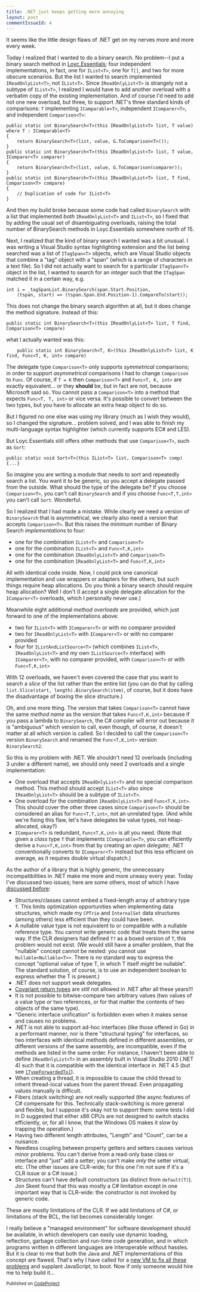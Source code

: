 ```yaml
---
title: .NET just keeps getting more annoying
layout: post
commentIssueId: 4
---
```

It seems like the little design flaws of .NET get on my nerves more and more every week.

Today I realized that I wanted to do a binary search. No problem--I put a binary search method in [Loyc.Essentials](https://github.com/qwertie/Loyc/tree/master/Src/Loyc.Essentials); four independent implementations, in fact, one for `IList<T>`, one for `T[]`, and two for more obscure scenarios. But the list I wanted to search implemented `IReadOnlyList<T>`, not `IList<T>`. Since `IReadOnlyList<T>` is strangely not a subtype of `IList<T>`, I realized I would have to add another overload with a verbatim copy of the existing implementation. And of course I'd need to add not one new overload, but three, to support .NET's three standard kinds of comparisons: `T` implementing `IComparable<T>`, independent `IComparer<T>`, and independent `Comparison<T>`:

    public static int BinarySearch<T>(this IReadOnlyList<T> list, T value) where T : IComparable<T>
    {
        return BinarySearch<T>(list, value, G.ToComparison<T>());
    }
    public static int BinarySearch<T>(this IReadOnlyList<T> list, T value, IComparer<T> comparer)
    {
        return BinarySearch<T>(list, value, G.ToComparison(comparer));
    }
    public static int BinarySearch<T>(this IReadOnlyList<T> list, T find, Comparison<T> compare)
    {
        // Duplication of code for IList<T>
    }

And then my build broke because some code had called `BinarySearch` with a list that implemented _both_ `IReadOnlyList<T>` and `IList<T>`, so I fixed that by adding the usual set of disambiguating overloads, raising the total number of BinarySearch methods in Loyc.Essentials somewhere north of 15.

Next, I realized that the kind of binary search I wanted was a bit unusual. I was writing a Visual Studio syntax highlighting extension and the list being searched was a list of `ITagSpan<T>` objects, which are Visual Studio objects that combine a "tag" object with a "span" (which is a range of characters in a text file). So I did not actually want to search for a particular `ITagSpan<T>` object in the list, I wanted to search for an _integer_ such that the `ITagSpan` matched it in a certain way, e.g.

    int i = _tagSpanList.BinarySearch(span.Start.Position, 
        (tspan, start) => (tspan.Span.End.Position-1).CompareTo(start));

This does not change the binary search algorithm at all, but it does change the method signature. Instead of this:

    public static int BinarySearch<T>(this IReadOnlyList<T> list, T find, Comparison<T> compare)

what I actually wanted was this:

		public static int BinarySearch<T, K>(this IReadOnlyList<T> list, K find, Func<T, K, int> compare)

The delegate type `Comparison<T>` only supports _symmetrical_ comparisons; in order to support _asymmetrical_ comparisons I had to change `Comparison` to `Func`. Of course, if `T = K` then `Comparison<T>` and `Func<T, K, int>` are exactly equivalent... or they __should__ be, but in fact are not, because Microsoft said so. You cannot pass a `Comparison<T>` into a method that expects `Func<T, T, int>` or vice versa. It's possible to convert between the two types, but you have to allocate an extra heap object to do so.

But I figured no one else was using my library (much as I wish they would), so I changed the signature... problem solved, and I was able to finish my multi-language syntax highlighter (which currently supports EC# and LES).

But Loyc.Essentials still offers other methods that use `Comparison<T>`, such as `Sort`:

    public static void Sort<T>(this IList<T> list, Comparison<T> comp) {...}

So imagine you are writing a module that needs to sort and repeatedly search a list. You want it to be generic, so you accept a delegate passed from the outside. What should the type of the delegate be? If you choose `Comparison<T>`, you can't call `BinarySearch` and if you choose `Func<T,T,int>` you can't call `Sort`. Wonderful.

So I realized that I had made a mistake. While clearly we need a version of `BinarySearch` that is asymmetrical, we clearly also need a version that accepts `Comparison<T>`. But this raises the minimum number of Binary Search _implementations_ to four:

- one for the combination `IList<T>` and `Comparison<T>`
- one for the combination `IList<T>` and `Func<T,K,int>`
- one for the combination `IReadOnlyList<T>` and `Comparison<T>`
- one for the combination `IReadOnlyList<T>` and `Func<T,K,int>`

All with identical code inside. Now, I could pick one canonical implementation and use wrappers or adapters for the others, but such things require heap allocations. Do you think a binary search should require heap allocation? Well I don't (I accept a single delegate allocation for the `IComparer<T>` overloads, which I personally never use.)

Meanwhile eight additional _method overloads_ are provided, which just forward to one of the implementations above:

- two for `IList<T>` with `IComparer<T>` or with no comparer provided
- two for `IReadOnlyList<T>` with `IComparer<T>` or with no comparer provided
- four for `IListAndListSource<T>` (which combines `IList<T>`, `IReadOnlyList<T>` and my own `IListSource<T>` interface) with `IComparer<T>`, with no comparer provided, with `Comparison<T>` or with `Func<T,K,int>`

With 12 overloads, we haven't even covered the case that you want to search a _slice_ of the list rather than the entire list (you can do that by calling `list.Slice(start, length).BinarySearch(item)`, of course, but it does have the disadvantage of boxing the slice structure.)

Oh, and one more thing. The version that takes `Comparison<T>` cannot have the same _method name_ as the version that takes `Func<T,K,int>` because if you pass a lambda to `BinarySearch`, the C# compiler will error out because it is "ambiguous" which version to call, even though, of course, it doesn't matter at all which version is called. So I decided to call the `Comparison<T>` version `BinarySearch` and renamed the `Func<T,K,int>` version `BinarySearch2`.

So this is my problem with .NET. We shouldn't need 12 overloads (including 3 under a different name), we should only need 2 overloads and a single implementation:

- One overload that accepts `IReadOnlyList<T>` and no special comparison method. This method should accept `IList<T>` also since `IReadOnlyList<T>` should be a subtype of `IList<T>`.
- One overload for the combination `IReadOnlyList<T>` and `Func<T,K,int>`. This should cover the other three cases since `Comparison<T>` should be considered an alias for `Func<T,T,int>`, not an unrelated type. (And while we're fixing this flaw, let's have delegates be value types, not heap-allocated, okay?)
- `IComparer<T>` is redundant, `Func<T,K,int>` is all you need. (Note that given a _class_ type `T` that implements `IComparable<T>`, you can efficiently derive a `Func<T,K,int>` from that by creating an _open delegate_; .NET conventionally converts to `IComparer<T>` instead but this less efficient on average, as it requires double virtual dispatch.)

As the author of a library that is highly generic, the unnecessary incompatibilities in .NET make me more and more uneasy every year. Today I've discussed two issues; here are some others, most of which I have [discussed before](http://loyc.net/2012/design-flaws-in-net.html):

- Structures/classes cannot embed a fixed-length array of arbitrary type `T`. This limits optimization opportunities when implementing data structures, which made my `CPTrie` and `InternalSet` data structures (among others) less efficient than they could have been.
- A nullable value type is not equivalent to or compatible with a nullable reference type. You cannot write generic code that treats them the same way. If the CLR designers had defined `T?` as a boxed version of `T`, this problem would not exist. (We would still have a smaller problem, that the "nullable" concept cannot be nested: you cannot use `Nullable<Nullable<T>>`. There is no standard way to express the concept "optional value of type T, in which T itself _might_ be nullable". The standard solution, of course, is to use an independent boolean to express whether the T is present.)
- .NET does not support weak delegates.
- [Covariant return types](http://blogs.msdn.com/b/cyrusn/archive/2004/12/08/278661.aspx) are _still_ not allowed in .NET after all these years!!!
- It is not possible to bitwise-compare two arbitrary values (two values of a value type _or_ two references, or for that matter the contents of two objects of the same type).
- "Generic interface unification" is forbidden even when it makes sense and causes no problems.
- .NET is not able to support ad-hoc interfaces (like those offered in Go) in a performant manner, nor is there "structural typing" for interfaces, so two interfaces with identical methods defined in different assemblies, or different versions of the same assembly, are incompatible, even if the methods are listed in the same order. For instance, I haven't been able to define `IReadOnlyList<T>` in an assembly built in Visual Studio 2010 (.NET 4) such that it is compatible with the identical interface in .NET 4.5 (but see [`[TypeForwardedTo]`](http://msdn.microsoft.com/en-us/library/system.runtime.compilerservices.typeforwardedtoattribute%28v=vs.110%29.aspx)).
- When creating a thread, it is impossible to cause the child thread to inherit thread-local values from the parent thread. Even propagating values manually is difficult.
- Fibers (stack switching) are not really supported (the async features of C# compensate for this. Technically stack-switching is more general and flexible, but I suppose it's okay not to support them: some tests I did in D suggested that either x86 CPUs are not designed to switch stacks efficiently, or, for all I know, that the Windows OS makes it slow by trapping the operation.)
- Having two different length attributes, "Length" and "Count", can be a nuisance.
- Needless coupling between property getters and setters causes various minor problems. You can't derive from a read-only base class or interface and "just" add a setter; you can't make _only_ the setter virtual, etc. (The other issues are CLR-wide; for this one I'm not sure if it's a CLR issue or a C# issue.)
- Structures can't have default constructors (as distinct from `default(T)`). Jon Skeet found that this was mostly a C# limitation except in one important way that is CLR-wide: the constructor is not invoked by generic code.

These are mostly limitations of the CLR. If we add limitations of C#, or limitations of the BCL, the list becomes considerably longer.

I really believe a "managed environment" for software development should be available, in which developers can easily use dynamic loading, reflection, garbage collection and run-time code generation, and in which programs written in different languages are interoperable without hassles. But it is clear to me that both the Java and .NET implementations of this concept are flawed. That's why I have called for a [new VM to fix all these problems](/2014/open-letter.html) and supplant JavaScript, to boot. Now if only someone would hire me to help build it...

<small>Published on <a href="http://www.codeproject.com/script/Articles/BlogArticleList.aspx?amid=3453924" rel="tag">CodeProject</a></small>
